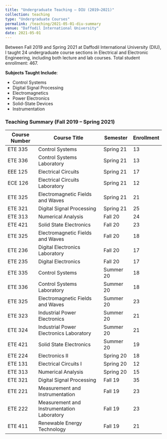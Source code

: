 ```yaml
---
title: "Undergraduate Teaching – DIU (2019–2021)"
collection: teaching
type: "Undergraduate Courses"
permalink: /teaching/2021-05-01-diu-summary
venue: "Daffodil International University"
date: 2021-05-01
---
```


Between Fall 2019 and Spring 2021 at Daffodil International University (DIU), I taught 24 undergraduate course sections in Electrical and Electronic Engineering, including both lecture and lab courses. Total student enrollment: 467.

**Subjects Taught Include**:  
- Control Systems  
- Digital Signal Processing  
- Electromagnetics  
- Power Electronics  
- Solid-State Devices  
- Instrumentation

### Teaching Summary (Fall 2019 – Spring 2021)

| Course Number | Course Title                              | Semester   | Enrollment |
|---------------|--------------------------------------------|------------|------------|
| ETE 335       | Control Systems                            | Spring 21  | 13         |
| ETE 336       | Control Systems Laboratory                 | Spring 21  | 13         |
| EEE 125       | Electrical Circuits                        | Spring 21  | 17         |
| ECE 126       | Electrical Circuits Laboratory             | Spring 21  | 12         |
| ETE 325       | Electromagnetic Fields and Waves           | Spring 21  | 21         |
| ETE 321       | Digital Signal Processing                  | Spring 21  | 25         |
| ETE 313       | Numerical Analysis                         | Fall 20    | 24         |
| ETE 421       | Solid State Electronics                    | Fall 20    | 23         |
| ETE 325       | Electromagnetic Fields and Waves           | Fall 20    | 18         |
| ETE 236       | Digital Electronics Laboratory             | Fall 20    | 17         |
| ETE 235       | Digital Electronics                        | Fall 20    | 17         |
| ETE 335       | Control Systems                            | Summer 20  | 18         |
| ETE 336       | Control Systems Laboratory                 | Summer 20  | 18         |
| ETE 325       | Electromagnetic Fields and Waves           | Summer 20  | 23         |
| ETE 323       | Industrial Power Electronics               | Summer 20  | 21         |
| ETE 324       | Industrial Power Electronics Laboratory    | Summer 20  | 21         |
| ETE 421       | Solid State Electronics                    | Summer 20  | 19         |
| ETE 224       | Electronics II                             | Spring 20  | 18         |
| ETE 131       | Electrical Circuits I                      | Spring 20  | 12         |
| ETE 313       | Numerical Analysis                         | Spring 20  | 15         |
| ETE 321       | Digital Signal Processing                  | Fall 19    | 35         |
| ETE 221       | Measurement and Instrumentation            | Fall 19    | 23         |
| ETE 222       | Measurement and Instrumentation Laboratory | Fall 19    | 23         |
| ETE 411       | Renewable Energy Technology                | Fall 19    | 21         |

